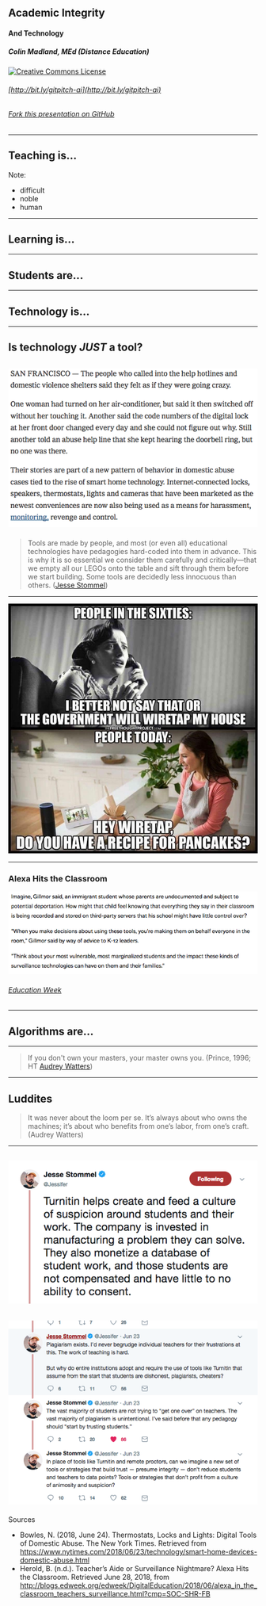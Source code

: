## Academic Integrity
#### And Technology

##### Colin Madland, MEd (Distance Education)

<a rel="license" href="http://creativecommons.org/licenses/by-sa/4.0/"><img alt="Creative Commons License" style="border-width:0" src="https://i.creativecommons.org/l/by-sa/4.0/88x31.png" /></a>

###### [http://bit.ly/gitpitch-ai](http://bit.ly/gitpitch-ai)
###### [Fork this presentation on GitHub](https://github.com/cmadland/gitpitch)

---
## Teaching is...

Note:
- difficult
- noble
- human

---
## Learning is...
---
## Students are...
---
## Technology is...
---
Is technology *JUST* a tool?
---
![](/academic-integrity/assets/technology-and-abuse.png)
---
> Tools are made by people, and most (or even all) educational technologies have pedagogies hard-coded into them in advance. This is why it is so essential we consider them carefully and critically—that we empty all our LEGOs onto the table and sift through them before we start building. Some tools are decidedly less innocuous than others. ([Jesse Stommel](https://www.slideshare.net/jessestommel/ethical-online-learning))

---
![](/academic-integrity/assets/hey-wiretap.JPG)

---
### Alexa Hits the Classroom
![](/academic-integrity/assets/amazon-surveillance.png)

###### [Education Week](http://blogs.edweek.org/edweek/DigitalEducation/2018/06/alexa_in_the_classroom_teachers_surveillance.html?cmp=SOC-SHR-FB)
---
## Algorithms are...
---
>If you don't own your masters, your master owns you. (Prince, 1996; HT [Audrey Watters](https://hackeducation.com/2017/04/07/prince))
---

## Luddites
>It was never about the loom per se. It’s always about who owns the machines; it’s about who benefits from one’s labor, from one’s craft. (Audrey Watters)

---
![](/academic-integrity/assets/Stommel-Tweet.png)
---
![](/academic-integrity/assets/Stommel-tweet-2.png)
---
Sources
- Bowles, N. (2018, June 24). Thermostats, Locks and Lights: Digital Tools of Domestic Abuse. The New York Times. Retrieved from https://www.nytimes.com/2018/06/23/technology/smart-home-devices-domestic-abuse.html
- Herold, B. (n.d.). Teacher’s Aide or Surveillance Nightmare? Alexa Hits the Classroom. Retrieved June 28, 2018, from http://blogs.edweek.org/edweek/DigitalEducation/2018/06/alexa_in_the_classroom_teachers_surveillance.html?cmp=SOC-SHR-FB
